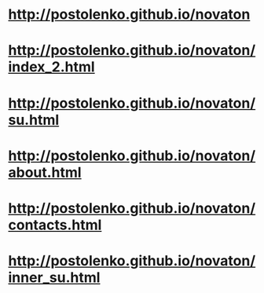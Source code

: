 # http://postolenko.github.io/novaton

# http://postolenko.github.io/novaton/index_2.html

# http://postolenko.github.io/novaton/su.html

# http://postolenko.github.io/novaton/about.html

# http://postolenko.github.io/novaton/contacts.html

# http://postolenko.github.io/novaton/inner_su.html
